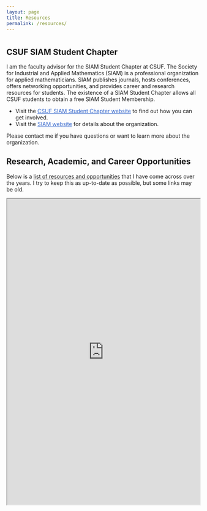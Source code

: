 ```yaml
---
layout: page
title: Resources
permalink: /resources/
---
```

<h1 aria-label="Resources"></h1>

<h2>CSUF SIAM Student Chapter</h2>

I am the faculty advisor for the SIAM Student Chapter at CSUF. The Society for Industrial and Applied Mathematics (SIAM) is a professional organization for applied mathematicians. SIAM publishes journals, hosts conferences, offers networking opportunities, and provides career and research resources for students. The existence of a SIAM Student Chapter allows all CSUF students to obtain a free SIAM Student Membership.
- Visit the <a href="https://sites.google.com/fullerton.edu/csufsiamstudentchapter/home" style="color:3366CC">CSUF SIAM Student Chapter website</a> to find out how you can get involved.
- Visit the <a href="https://www.siam.org/" style="color:3366CC">SIAM website</a> for details about the organization.

Please contact me if you have questions or want to learn more about the organization.

<h2>Research, Academic, and Career Opportunities</h2>

Below is a <a href="https://docs.google.com/document/d/1STAmEXSGrr9-8CtNvOTbPE25mmNWv_tvlxLXPAgKaDA/edit?usp=sharing">list of resources and opportunities</a> that I have come across over the years. I try to keep this as up-to-date as possible, but some links may be old.
<p><iframe src="https://docs.google.com/document/d/e/2PACX-1vRj_8ycAPxBt8ACn29hb61LxDBSE7ajaEqI1F3XXVFB3MT8JeGc-WI2y-lFfGPe2M_F06Ogoueh6u_g/pub?embedded=true" width="100%" height="800px"></iframe></p>
